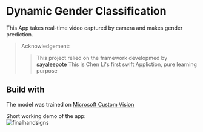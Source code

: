 # Dynamic Gender Classification

This App takes real-time video captured by camera and makes gender prediction.

> Acknowledgement:
>> This project relied on the framework developmed by [sayaleepote](https://github.com/sayaleepote)
>> This is Chen Li's first swift Appliction, pure learning purpose

## Build with
The model was trained on [Microsoft Custom Vision](https://www.customvision.ai/)

Short working demo of the app:<br>
![finalhandsigns](https://user-images.githubusercontent.com/14230368/42214122-3b65ef56-7ed8-11e8-9643-e5659f7b96ce.gif)
